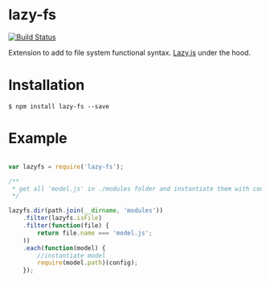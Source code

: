 lazy-fs
=======

[![Build Status](https://travis-ci.org/Hyzhak/lazy-fs.svg)](https://travis-ci.org/Hyzhak/lazy-fs)

Extension to add to file system functional syntax. [Lazy.js](https://github.com/dtao/lazy.js) under the hood.

# Installation
```
$ npm install lazy-fs --save
```

# Example
```javascript

var lazyfs = require('lazy-fs');

/**
 * get all 'model.js' in ./modules folder and instantiate them with config
 */

lazyfs.dir(path.join(__dirname, 'modules'))
    .filter(lazyfs.isFile)
    .filter(function(file) {
        return file.name === 'model.js';
    ))
    .each(function(model) {
        //instantiate model
        require(model.path)(config);
    });

```
